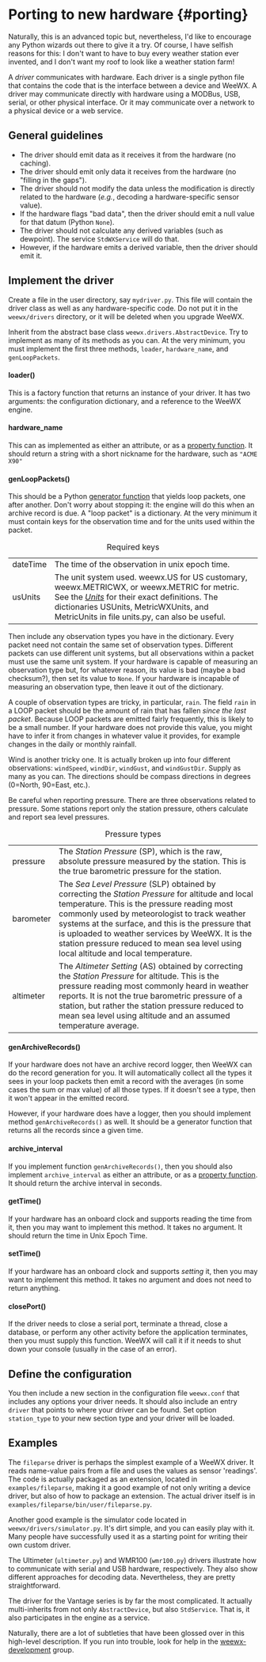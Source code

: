 # Porting to new hardware {#porting}

Naturally, this is an advanced topic but, nevertheless, I'd like to
encourage any Python wizards out there to give it a try. Of course, I
have selfish reasons for this: I don't want to have to buy every
weather station ever invented, and I don't want my roof to look like a
weather station farm!

A *driver* communicates with hardware. Each driver is a single python
file that contains the code that is the interface between a device and
WeeWX. A driver may communicate directly with hardware using a MODBus,
USB, serial, or other physical interface. Or it may communicate over a
network to a physical device or a web service.

## General guidelines

-   The driver should emit data as it receives it from the hardware (no
    caching).
-   The driver should emit only data it receives from the hardware (no
    "filling in the gaps").
-   The driver should not modify the data unless the modification is
    directly related to the hardware (*e.g.*, decoding a
    hardware-specific sensor value).
-   If the hardware flags "bad data", then the driver should emit a
    null value for that datum (Python `None`).
-   The driver should not calculate any derived variables (such as
    dewpoint). The service `StdWXService` will do that.
-   However, if the hardware emits a derived variable, then the driver
    should emit it.

## Implement the driver

Create a file in the user directory, say `mydriver.py`. This file
will contain the driver class as well as any hardware-specific code. Do
not put it in the `weewx/drivers` directory, or it will be deleted
when you upgrade WeeWX.

Inherit from the abstract base class
`weewx.drivers.AbstractDevice`. Try to implement as many of its
methods as you can. At the very minimum, you must implement the first
three methods, `loader`, `hardware_name`, and
`genLoopPackets`.

#### loader()

This is a factory function that returns an instance of your driver. It
has two arguments: the configuration dictionary, and a reference to the
WeeWX engine.

#### hardware_name

This can as implemented as either an attribute, or as a [property
function](https://docs.python.org/3/library/functions.html#property). It should
return a string with a short nickname for the hardware, such as `"ACME X90"`

#### genLoopPackets()

This should be a Python [generator
function](https://wiki.python.org/moin/Generators) that yields loop
packets, one after another. Don't worry about stopping it: the engine
will do this when an archive record is due. A "loop packet" is a
dictionary. At the very minimum it must contain keys for the observation
time and for the units used within the packet.

<table>
    <caption>Required keys</caption>
    <tbody>
    <tr>
        <td class="code first_col">dateTime</td>
        <td>The time of the observation in unix epoch time.</td>
    </tr>
    <tr>
        <td class="code first_col">usUnits</td>
        <td>
The unit system used. <span class="code">weewx.US</span> for US customary,
<span class="code">weewx.METRICWX</span>, or
<span class="code">weewx.METRIC</span> for metric. See the
<a href="../../reference/units"><em>Units</em></a> for their exact definitions.
The dictionaries <span class="code">USUnits</span>,
<span class="code">MetricWXUnits</span>, and
<span class="code">MetricUnits</span> in file
<span class="code">units.py</span>, can also be useful.
        </td>
    </tr>
    </tbody>
</table>

Then include any observation types you have in the dictionary. Every
packet need not contain the same set of observation types. Different
packets can use different unit systems, but all observations within a
packet must use the same unit system. If your hardware is capable of
measuring an observation type but, for whatever reason, its value is bad
(maybe a bad checksum?), then set its value to `None`. If your
hardware is incapable of measuring an observation type, then leave it
out of the dictionary.

A couple of observation types are tricky, in particular, `rain`.
The field `rain` in a LOOP packet should be the amount of rain
that has fallen *since the last packet*. Because LOOP packets are
emitted fairly frequently, this is likely to be a small number. If your
hardware does not provide this value, you might have to infer it from
changes in whatever value it provides, for example changes in the daily
or monthly rainfall.

Wind is another tricky one. It is actually broken up into four different
observations: `windSpeed`, `windDir`, `windGust`,
and `windGustDir`. Supply as many as you can. The directions
should be compass directions in degrees (0=North, 90=East, etc.).

Be careful when reporting pressure. There are three observations related
to pressure. Some stations report only the station pressure, others
calculate and report sea level pressures.

<table>
    <caption>Pressure types</caption>
    <tbody>
    <tr>
        <td class="code first_col">pressure</td>
        <td>
The <em>Station Pressure</em> (SP), which is the raw, absolute pressure
measured by the station. This is the true barometric pressure for the station.
        </td>
    </tr>
    <tr>
        <td class="code first_col">barometer</td>
        <td>
The <em>Sea Level Pressure</em> (SLP) obtained by correcting the <em>Station
Pressure</em> for altitude and local temperature. This is the pressure reading
most commonly used by meteorologist to track weather systems at the surface,
and this is the pressure that is uploaded to weather services by WeeWX. It is
the station pressure reduced to mean sea level using local altitude and local
temperature.
        </td>
    </tr>
    <tr>
        <td class="code first_col">altimeter</td>
        <td>
The <em>Altimeter Setting</em> (AS) obtained by correcting the <em>Station
Pressure</em> for altitude. This is the pressure reading most commonly heard
in weather reports. It is not the true barometric pressure of a station, but
rather the station pressure reduced to mean sea level using altitude and an
assumed temperature average.
        </td>
    </tr>
    </tbody>
</table>

#### genArchiveRecords()

If your hardware does not have an archive record logger, then WeeWX can
do the record generation for you. It will automatically collect all the
types it sees in your loop packets then emit a record with the averages
(in some cases the sum or max value) of all those types. If it doesn't
see a type, then it won't appear in the emitted record.

However, if your hardware does have a logger, then you should implement
method `genArchiveRecords()` as well. It should be a generator
function that returns all the records since a given time.

#### archive_interval

If you implement function `genArchiveRecords()`, then you should
also implement `archive_interval` as either an attribute, or as a
[property
function](https://docs.python.org/3/library/functions.html#property). It
should return the archive interval in seconds.

#### getTime()

If your hardware has an onboard clock and supports reading the time from
it, then you may want to implement this method. It takes no argument. It
should return the time in Unix Epoch Time.

#### setTime()

If your hardware has an onboard clock and supports *setting* it, then
you may want to implement this method. It takes no argument and does not
need to return anything.

#### closePort()

If the driver needs to close a serial port, terminate a thread, close a
database, or perform any other activity before the application
terminates, then you must supply this function. WeeWX will call it if it
needs to shut down your console (usually in the case of an error).

## Define the configuration

You then include a new section in the configuration file
`weewx.conf` that includes any options your driver needs. It
should also include an entry `driver` that points to where your
driver can be found. Set option `station_type` to your new
section type and your driver will be loaded.

## Examples

The `fileparse` driver is perhaps the simplest example of a WeeWX
driver. It reads name-value pairs from a file and uses the values as
sensor 'readings'. The code is actually packaged as an extension,
located in `examples/fileparse`, making it a good example of not
only writing a device driver, but also of how to package an extension.
The actual driver itself is in
`examples/fileparse/bin/user/fileparse.py`.

Another good example is the simulator code located in
`weewx/drivers/simulator.py`. It's dirt simple, and you can
easily play with it. Many people have successfully used it as a starting
point for writing their own custom driver.

The Ultimeter (`ultimeter.py`) and WMR100 (`wmr100.py`)
drivers illustrate how to communicate with serial and USB hardware,
respectively. They also show different approaches for decoding data.
Nevertheless, they are pretty straightforward.

The driver for the Vantage series is by far the most complicated. It
actually multi-inherits from not only `AbstractDevice`, but also
`StdService`. That is, it also participates in the engine as a
service.

Naturally, there are a lot of subtleties that have been glossed over in
this high-level description. If you run into trouble, look for help in
the [weewx-development](https://groups.google.com/g/weewx-development) group.
